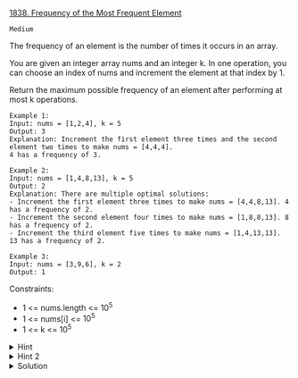 [1838. Frequency of the Most Frequent Element](https://leetcode.com/problems/frequency-of-the-most-frequent-element/description/)

`Medium`

The frequency of an element is the number of times it occurs in an array.

You are given an integer array nums and an integer k. In one operation, you can choose an index of nums and increment the element at that index by 1.

Return the maximum possible frequency of an element after performing at most k operations.

```
Example 1:
Input: nums = [1,2,4], k = 5
Output: 3
Explanation: Increment the first element three times and the second element two times to make nums = [4,4,4].
4 has a frequency of 3.

Example 2:
Input: nums = [1,4,8,13], k = 5
Output: 2
Explanation: There are multiple optimal solutions:
- Increment the first element three times to make nums = [4,4,8,13]. 4 has a frequency of 2.
- Increment the second element four times to make nums = [1,8,8,13]. 8 has a frequency of 2.
- Increment the third element five times to make nums = [1,4,13,13]. 13 has a frequency of 2.

Example 3:
Input: nums = [3,9,6], k = 2
Output: 1
```

Constraints:

- 1 <= nums.length <= $10^5$
- 1 <= nums[i] <= $10^5$
- 1 <= k <= $10^5$

<details>
<summary>Hint</summary>

Note that you can try all values in a brute force manner and find the maximum frequency of that value.

</details>

<details>
<summary>Hint 2</summary>

To find the maximum frequency of a value consider the biggest elements smaller than or equal to this value

</details>

<details>
<summary>Solution</summary>

[original post](https://leetcode.com/problems/frequency-of-the-most-frequent-element/solutions/1175181/java-python-prefix-sum-binary-search-o-nlogn/?orderBy=most_votes)


```py
class Solution:
    def maxFrequency(self, nums: List[int], k: int) -> int:
        n = len(nums)
        nums.sort()
        preSum = [0] * (n + 1)
        for i in range(n):
            preSum[i + 1] = preSum[i] + nums[i]

        def getSum(left, right):  # left, right inclusive
            return preSum[right + 1] - preSum[left]

        def count(index): # Count frequency of `nums[index]` if we make other elements equal to `nums[index]`
            left = 0
            right = index
            res = index
            while left <= right:
                mid = left + (right - left) // 2
                s = getSum(mid, index - 1) # get sum of (nums[mid], nums[mid+1]...nums[index-1])
                if s + k >= (index - mid) * nums[index]: # Found an answer -> Try to find a better answer in the left side
                    res = mid  # save best answer so far
                    right = mid - 1
                else:
                    left = mid + 1
            return index - res + 1

        ans = 0
        for i in range(n):
            ans = max(ans, count(i))
        return ans
```
</details>